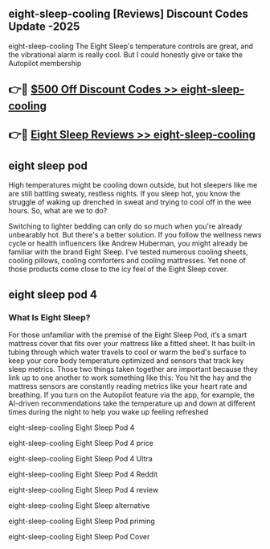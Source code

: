## eight-sleep-cooling [Reviews​] Discount Codes Update -2025

eight-sleep-cooling The Eight Sleep's temperature controls are great, and the vibrational alarm is really cool. But I could honestly give or take the Autopilot membership

## 👉🔴 [$500 Off Discount Codes >> eight-sleep-cooling](http://download.freeplayer.one?title=eight-sleep-cooling&ref=18-ES)

## 👉🔴 [Eight Sleep Reviews >> eight-sleep-cooling](http://download.freeplayer.one?title=eight-sleep-cooling&ref=18-ES)

## eight sleep pod

High temperatures might be cooling down outside, but hot sleepers like me are still battling sweaty, restless nights. If you sleep hot, you know the struggle of waking up drenched in sweat and trying to cool off in the wee hours. So, what are we to do?

Switching to lighter bedding can only do so much when you're already unbearably hot. But there's a better solution. If you follow the wellness news cycle or health influencers like Andrew Huberman, you might already be familiar with the brand Eight Sleep. I've tested numerous cooling sheets, cooling pillows, cooling comforters and cooling mattresses. Yet none of those products come close to the icy feel of the Eight Sleep cover.

## eight sleep pod 4

### What Is Eight Sleep?

For those unfamiliar with the premise of the Eight Sleep Pod, it’s a smart mattress cover that fits over your mattress like a fitted sheet. It has built-in tubing through which water travels to cool or warm the bed's surface to keep your core body temperature optimized and sensors that track key sleep metrics. Those two things taken together are important because they link up to one another to work something like this: You hit the hay and the mattress sensors are constantly reading metrics like your heart rate and breathing. If you turn on the Autopilot feature via the app, for example, the AI-driven recommendations take the temperature up and down at different times during the night to help you wake up feeling refreshed

eight-sleep-cooling Eight Sleep Pod 4

eight-sleep-cooling Eight Sleep Pod 4 price

eight-sleep-cooling Eight Sleep Pod 4 Ultra

eight-sleep-cooling Eight Sleep Pod 4 Reddit

eight-sleep-cooling Eight Sleep Pod 4 review

eight-sleep-cooling Eight Sleep alternative

eight-sleep-cooling Eight Sleep Pod priming

eight-sleep-cooling Eight Sleep Pod Cover